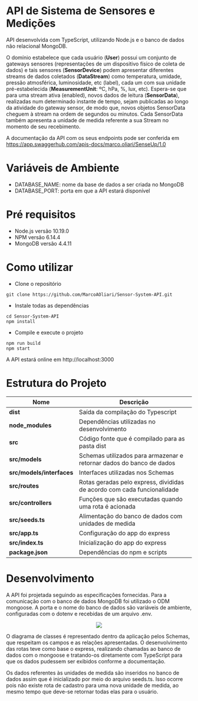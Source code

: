 # API de Sistema de Sensores e Medições

API desenvolvida com TypeScript, utilizando Node.js e o banco de dados não relacional MongoDB.

O domínio estabelece que cada usuário (**User**) possui um conjunto de gateways sensores (representações de um dispositivo físico de coleta de dados) e tais sensores (**SensorDevice**) podem apresentar diferentes streams de dados coletados (**DataStream**) como temperatura, umidade, pressão atmosférica, luminosidade, etc (label), cada um com sua unidade pré-estabelecida (**MeasurementUnit**: ºC, hPa, %, lux, etc). Espera-se que para uma stream ativa (enabled), novos dados de leitura (**SensorData**), realizadas num determinado instante de tempo, sejam publicadas ao longo da atividade do gateway sensor, de modo que, novos objetos SensorData cheguem à stream na ordem de segundos ou minutos. Cada SensorData também apresenta a unidade de medida referente a sua Stream no momento de seu recebimento.

A documentação da API com os seus endpoints pode ser conferida em https://app.swaggerhub.com/apis-docs/marco.oliari/SenseUp/1.0

# Variáveis de Ambiente
- DATABASE_NAME: nome da base de dados a ser criada no MongoDB
- DATABASE_PORT: porta em que a API estará disponível

# Pré requisitos
- Node.js versão 10.19.0
- NPM versão 6.14.4
- MongoDB versão 4.4.11

# Como utilizar
- Clone o repositório
```
git clone https://github.com/MarcoAOliari/Sensor-System-API.git
```
- Instale todas as dependências
```
cd Sensor-System-API
npm install
```

- Compile e execute o projeto
```
npm run build
npm start
```

A API estará online em http://localhost:3000

# Estrutura do Projeto
| Nome | Descrição |
| ------------------------- | ----------------------------------------------------------------------- |
| **dist**                  | Saída da compilação do Typescript |                                
| **node_modules**          | Dependências utilizadas no desenvolvimento |
| **src**                   | Código fonte que é compilado para as pasta dist |
| **src/models**            | Schemas utilizados para armazenar e retornar dados do banco de dados |
| **src/models/interfaces** | Interfaces utilizadas nos Schemas
| **src/routes**            | Rotas geradas pelo express, divididas de acordo com cada funcionalidade |
| **src/controllers**       | Funções que são executadas quando uma rota é acionada |
| **src/seeds.ts**          | Alimentação do banco de dados com unidades de medida |
| **src/app.ts**            | Configuração do app do express |
| **src/index.ts**          | Inicialização do app do express |
| **package.json**          | Dependências do npm e scripts |

# Desenvolvimento
A API foi projetada seguindo as especificações fornecidas. Para a comunicação com o banco de dados MongoDB foi utilizado o ODM mongoose. A porta e o nome do banco de dados são variáveis de ambiente, configuradas com o dotenv e recebidas de um arquivo .env.

<p align="center">
  <img src="https://user-images.githubusercontent.com/50597816/149846002-81273667-e728-4d89-826b-0b600beaa6c6.png">
</p>

O diagrama de classes é representado dentro da aplicação pelos Schemas, que respeitam os campos e as relações apresentadas. O desenvolvimento das rotas teve como base o express, realizando chamadas ao banco de dados com o mongoose e tratando-os diretamente com TypeScript para que os dados pudessem ser exibidos conforme a documentação.

Os dados referentes às unidades de medida são inseridos no banco de dados assim que é inicializado por meio do arquivo seeds.ts. Isso ocorre pois não existe rota de cadastro para uma nova unidade de medida, ao mesmo tempo que deve-se retornar todas elas para o usuário.
